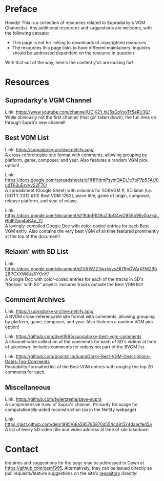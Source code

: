 # Preface
Howdy! This is a collection of resources related to Supradarky's VGM Channel(s).
Any additional resources and suggestions are welcome, with the following caveats:
* This page is not for linking to downloads of copyrighted resources
* The resources this page links to have different maintainers; inquiries should be addressed dependent on the resource in question

With that out of the way, here's the content y'all are looking for!
# Resources
## Supradarky's VGM Channel
Link: <https://www.youtube.com/channel/UCjK21_hU5sQoVyxTf5eRU3Q/>  
While obviously not the first channel (that got taken down), the fun lives on through Supra's new channel!
## Best VGM List
Link: <https://supradarky-archive.netlify.app/>  
A cross-referencable site format with comments, allowing grouping by platform, game, composer, and year. Also features a random VGM pick option!

Link: <https://docs.google.com/spreadsheets/d/1Hl11drnPsymQADL1c7bP7p53AU0udT63uEsvyyS2F70/>  
A spreadsheet (Google Sheet) with columns for SDBVGM #, SD label (i.e. \[GOTY 2012 #10\] Best VGM 1263), piece title,  game of origin, composer, release platform, and year of relase. 

Link: <https://docs.google.com/document/d/1KdqfRl28uZ3pG4wOB59b98y0pzkgLHhIFGnq4oK4q_Y/>  
A lovingly-compiled Google Doc with color-coded entries for each Best VGM entry. Also contains the very best VGM of all time featured prominently at the top of the document!

## Relaxin' with SD List
Link: <https://docs.google.com/document/d/1i7rWZZ3wxksysZR7RpGVArVFMZBb28PCXXW6Ja9YOnY/>  
A Google Doc with color-coded entries for each of the tracks in SD's "Relaxin' with SD" playlist. Includes tracks outside the Best VGM list!

## Comment Archives
Link: <https://supradarky-archive.netlify.app/>  
A BVGM cross-referencable site format with comments, allowing grouping by platform, game, composer, and year. Also features a random VGM pick option!

Link: <https://github.com/dem1995/supradarky-best-vgm-comments>  
A channel-wide collection of the comments for each of SD's videos at time of takedown. Includes comments for videos not part of the BVGM list.

Link: <https://github.com/goomzilla/SupraDarky-Best-VGM-Descriptions-Dates-Top-Comments>  
Readability-formatted list of the Best VGM entries with roughly the top 20 comments for each.

## Miscellaneous
Link: <https://github.com/twiertzema/save-supra>  
A comprehensive trawl of Supra's channel. Primarily for usage for computationally-aided reconstruction (as in the Netlify webpage)

Link: <https://gist.github.com/dem1995/68a595785870d554cd81524daacfed5a>  
A list of every SD video title and video address at time of site takedown.

# Contact
Inquiries and suggestions for the page may be addressed to Dawn at <https://github.com/dem1995>. Alternatively, they can be issued directly as pull requests/feature suggestions on the site's [repository](https://github.com/dem1995/supra-vgmdium-compendium) directly!
